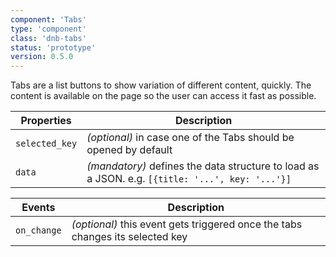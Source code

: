 ```yaml
---
component: 'Tabs'
type: 'component'
class: 'dnb-tabs'
status: 'prototype'
version: 0.5.0
---
```


Tabs are a list buttons to show variation of different content, quickly. The content is available on the page so the user can access it fast as possible.

| Properties     | Description                                                                                     |
| -------------- | ----------------------------------------------------------------------------------------------- |
| `selected_key` | _(optional)_ in case one of the Tabs should be opened by default                                |
| `data`         | _(mandatory)_ defines the data structure to load as a JSON. e.g. `[{title: '...', key: '...'}]` |  |

| Events      | Description                                                                   |
| ----------- | ----------------------------------------------------------------------------- |
| `on_change` | _(optional)_ this event gets triggered once the tabs changes its selected key |
